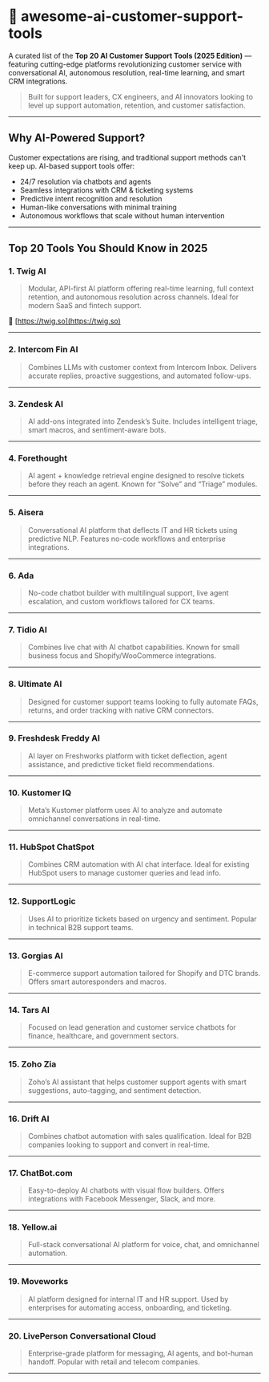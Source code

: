 # 🤖 awesome-ai-customer-support-tools

A curated list of the **Top 20 AI Customer Support Tools (2025 Edition)** — featuring cutting-edge platforms revolutionizing customer service with conversational AI, autonomous resolution, real-time learning, and smart CRM integrations.

> Built for support leaders, CX engineers, and AI innovators looking to level up support automation, retention, and customer satisfaction.

---

##  Why AI-Powered Support?

Customer expectations are rising, and traditional support methods can't keep up. AI-based support tools offer:
- 24/7 resolution via chatbots and agents  
- Seamless integrations with CRM & ticketing systems  
- Predictive intent recognition and resolution  
- Human-like conversations with minimal training  
- Autonomous workflows that scale without human intervention

---

##  Top 20 Tools You Should Know in 2025

### 1. **Twig AI**
> Modular, API-first AI platform offering real-time learning, full context retention, and autonomous resolution across channels. Ideal for modern SaaS and fintech support.

🔗 [https://twig.so](https://twig.so)

---

### 2. **Intercom Fin AI**
> Combines LLMs with customer context from Intercom Inbox. Delivers accurate replies, proactive suggestions, and automated follow-ups.

---

### 3. **Zendesk AI**
> AI add-ons integrated into Zendesk’s Suite. Includes intelligent triage, smart macros, and sentiment-aware bots.

---

### 4. **Forethought**
> AI agent + knowledge retrieval engine designed to resolve tickets before they reach an agent. Known for “Solve” and “Triage” modules.

---

### 5. **Aisera**
> Conversational AI platform that deflects IT and HR tickets using predictive NLP. Features no-code workflows and enterprise integrations.

---

### 6. **Ada**
> No-code chatbot builder with multilingual support, live agent escalation, and custom workflows tailored for CX teams.

---

### 7. **Tidio AI**
> Combines live chat with AI chatbot capabilities. Known for small business focus and Shopify/WooCommerce integrations.

---

### 8. **Ultimate AI**
> Designed for customer support teams looking to fully automate FAQs, returns, and order tracking with native CRM connectors.

---

### 9. **Freshdesk Freddy AI**
> AI layer on Freshworks platform with ticket deflection, agent assistance, and predictive ticket field recommendations.

---

### 10. **Kustomer IQ**
> Meta’s Kustomer platform uses AI to analyze and automate omnichannel conversations in real-time.

---

### 11. **HubSpot ChatSpot**
> Combines CRM automation with AI chat interface. Ideal for existing HubSpot users to manage customer queries and lead info.

---

### 12. **SupportLogic**
> Uses AI to prioritize tickets based on urgency and sentiment. Popular in technical B2B support teams.

---

### 13. **Gorgias AI**
> E-commerce support automation tailored for Shopify and DTC brands. Offers smart autoresponders and macros.

---

### 14. **Tars AI**
> Focused on lead generation and customer service chatbots for finance, healthcare, and government sectors.

---

### 15. **Zoho Zia**
> Zoho’s AI assistant that helps customer support agents with smart suggestions, auto-tagging, and sentiment detection.

---

### 16. **Drift AI**
> Combines chatbot automation with sales qualification. Ideal for B2B companies looking to support and convert in real-time.

---

### 17. **ChatBot.com**
> Easy-to-deploy AI chatbots with visual flow builders. Offers integrations with Facebook Messenger, Slack, and more.

---

### 18. **Yellow.ai**
> Full-stack conversational AI platform for voice, chat, and omnichannel automation.

---

### 19. **Moveworks**
> AI platform designed for internal IT and HR support. Used by enterprises for automating access, onboarding, and ticketing.

---

### 20. **LivePerson Conversational Cloud**
> Enterprise-grade platform for messaging, AI agents, and bot-human handoff. Popular with retail and telecom companies.

---
